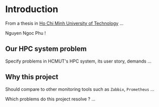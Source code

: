 # Introduction

From a thesis in [Ho Chi Minh University of Technology](https://hcmut.edu.vn/) ...

Nguyen Ngoc Phu !

## Our HPC system problem

Specify problems in HCMUT's HPC system, its user story, demands ...

## Why this project

Should compare to other monitoring tools such as `Zabbix`, `Prometheus` ...

Which problems do this project resolve ? ...
